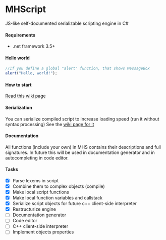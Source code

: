 # MHScript
JS-like self-documented serializable scripting engine in C#

#### Requirements
* .net framework 3.5+

#### Hello world
```javascript
//If you define a global "alert" function, that shows MessageBox
alert("Hello, world!");
```

#### How to start
[Read this wiki page](https://github.com/Mishin870/MHScript/wiki/How-to-start)

#### Serialization
You can serialize compiled script to increase loading speed (run it without syntax processing)
See the [wiki page for it](https://github.com/Mishin870/MHScript/wiki/Serialization)

#### Documentation
All functions (include your own) in MHS contains their descriptions and full signatures.
In future this will be used in documentation generator and in autocompleting in code editor.

#### Tasks
- [x] Parse lexems in script
- [x] Combine them to complex objects (compile)
- [x] Make local script functions
- [x] Make local function variables and callstack
- [x] Serialize script objects for future c++ client-side interpreter
- [x] Restructurize engine
- [ ] Documentation generator
- [ ] Code editor
- [ ] C++ client-side interpreter
- [ ] Implement objects properties
